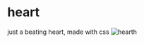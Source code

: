 # heart
just a beating heart, made with css
![hearth](https://user-images.githubusercontent.com/101946589/235417662-4eb3b1df-bafb-423d-b5d4-e0246807bfcc.png)

